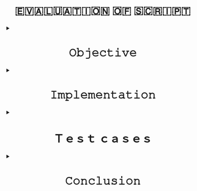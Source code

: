 <h1 align="center">🇪‌🇻‌🇦‌🇱‌🇺‌🇦‌🇹‌🇮‌🇴‌🇳‌ 🇴‌🇫‌ 🇸‌🇨‌🇷‌🇮‌🇵‌🇹‌</h1>
<details>
<summary><h1 align="center">𝙾𝚋𝚓𝚎𝚌𝚝𝚒𝚟𝚎</h1></summary>
objective of script :

* Google Sheets will be downloaded in the form of CSV
* Manipulating csv file to take only desired data
* Saving the desired data in new file 
* The output should appear as 
  ```
      Name : abc 
      Average : aa
      Sum : bb
  ```
</details>
<details>
<summary><h1 align="center">𝙸𝚖𝚙𝚕𝚎𝚖𝚎𝚗𝚝𝚊𝚝𝚒𝚘𝚗</h1></summary>

I have used `wget` command to download csv from google spreadsheet link  with the argument `-O` for naming the file and used `awk` command  for pattern scanning and processing .It  manipulate data from downloaded csv and then stored the new output using redirection operator `>` in `awk` command and also  an argument `-F` "," for using , as delimeter by default .

<h4>Steps followed are:</h4>


```Check Google Spreadsheet link```
 * Go to Google Spreadsheet
 * Select File -> Publish to the web
 * Select the entire document or a particular page as per your need and select csv option and click      publish
 
 
 ```check wget```
 * Enter the generated link from previous step

```manipulating spreadsheet using awk```
Fetching particular column of csv:
* Intern Name
*  Average
* Calculating Sum based on Average column values


```Redirecting output of previous step in new files```
 * use > (followed by file_name) after awk command
 
 




</details>


<details>
<summary><h1 align="center">Ｔｅｓｔ ｃａｓｅｓ</h1></summary>
<h3>For the given evaluation sheet script  test cases generated are defined below:<h4>


| TID | Test Case | Expected Result  |  Actual Result| Image for Reference| Status |
| :------------: | :------------: | :------------: | :------------: | :------------: | :------------:|
|`T1`|when a new record is added ro the csv file |It will automatically also include the new record output|we can accomplished this by using awk condition `awk -F , '$1 ~ /^[0-9]+$` |<img src="https://github.com/additivats01/tasks/blob/master/Images/T1.PNG" height=50>| `PASS `|
|`T2`|when the user don't know the exact column number but know the column name specified|Script automatically calculate the column number using the column name|We don't specified column number for Name and Average it is calculated automatically|<img src="https://github.com/additivats01/tasks/blob/master/Images/T2.PNG" height=70>|`PASS`|
|`T3`|If in csv average value is not present/not applicable |We want desired output|Without average we can't calculate the sum so doen't get the desired output|<img src="https://github.com/additivats01/tasks/blob/master/Images/T3.PNG" height=40>|`Fail`|
|`T4`|Getting name, sum, average for each record individually|We get the desired output|Script printed the name, sum ,average according to the format|<img src="https://github.com/additivats01/tasks/blob/master/Images/output.png" height=400>|`PASS`|
</details>

 <details>
<summary><h1 align="center">𝙲𝚘𝚗𝚌𝚕𝚞𝚜𝚒𝚘𝚗</h1></summary>
I hereby concludes that the script at discussion is fully operational and working as per requirement.
</details
  
  
  
   

  
  
  
  
